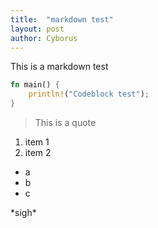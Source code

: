 ```yaml
---
title:  "markdown test"
layout: post
author: Cyborus
---
```


This is a markdown test

```rust
fn main() {
    println!("Codeblock test");
}
```

> This is a quote

1. item 1
2. item 2

- a
- b
- c

\*sigh\*
